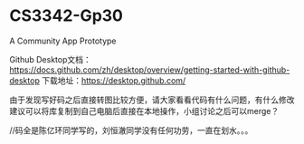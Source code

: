 # CS3342-Gp30
A Community App Prototype


Github Desktop文档：https://docs.github.com/zh/desktop/overview/getting-started-with-github-desktop
下载地址：https://desktop.github.com/

由于发现写好码之后直接转图比较方便，请大家看看代码有什么问题，有什么修改建议可以将库复制到自己电脑后直接在本地操作，小组讨论之后可以merge？


//码全是陈亿环同学写的，刘恒澈同学没有任何功劳，一直在划水。。。
